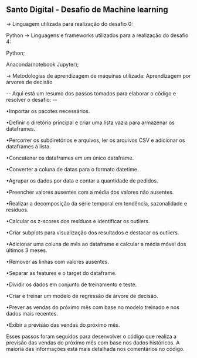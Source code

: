 Santo Digital - Desafio de Machine learning
------------------------------------------------------------------
-> Linguagem utilizada para realização do desafio 0:

Python
-> Linguagens e frameworks utilizados para a realização do desafio 4:

Python;

Anaconda(notebook Jupyter);

-> Metodologias de aprendizagem de máquinas utilizada: Aprendizagem por árvores de decisão

-- Aqui está um resumo dos passos tomados para elaborar o código e resolver o desafio: --

•Importar os pacotes necessários.

•Definir o diretório principal e criar uma lista vazia para armazenar os dataframes.

•Percorrer os subdiretórios e arquivos, ler os arquivos CSV e adicionar os dataframes à lista.

•Concatenar os dataframes em um único dataframe.

•Converter a coluna de datas para o formato datetime.

•Agrupar os dados por data e contar a quantidade de pedidos.

•Preencher valores ausentes com a média dos valores não ausentes.

•Realizar a decomposição da série temporal em tendência, sazonalidade e resíduos.

•Calcular os z-scores dos resíduos e identificar os outliers.

•Criar subplots para visualização dos resultados e destacar os outliers.

•Adicionar uma coluna de mês ao dataframe e calcular a média móvel dos últimos 3 meses.

•Remover as linhas com valores ausentes.

•Separar as features e o target do dataframe.

•Dividir os dados em conjunto de treinamento e teste.

•Criar e treinar um modelo de regressão de árvore de decisão.

•Prever as vendas do próximo mês com base no modelo treinado e nos dados mais recentes.

•Exibir a previsão das vendas do próximo mês.

Esses passos foram seguidos para desenvolver o código que realiza a previsão das vendas do próximo mês com base nos dados históricos. A maioria das informações está mais detalhada nos comentários no código.
